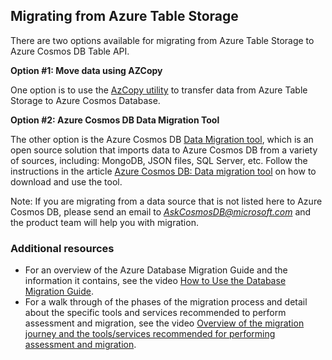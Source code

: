 ## Migrating from Azure Table Storage

There are two options available for migrating from Azure Table Storage to Azure Cosmos DB Table API. 

**Option #1: Move data using AZCopy** 

One option is to use the [AzCopy utility](https://docs.microsoft.com/en-us/azure/storage/common/storage-use-azcopy?toc=%2fazure%2fstorage%2fblobs%2ftoc.json) to transfer data from
Azure Table Storage to Azure Cosmos Database. 

**Option #2: Azure Cosmos DB Data Migration Tool**

The other option is the Azure Cosmos DB [Data Migration tool](http://www.microsoft.com/en-us/download/details.aspx?id=46436), which is an open source solution that imports data to Azure Cosmos DB from a variety of sources, including: MongoDB, JSON files, SQL Server, etc. 
Follow the instructions in the article [Azure Cosmos DB: Data migration tool](https://docs.microsoft.com/en-us/azure/cosmos-db/import-data) on how to download and use the tool.

Note: If you are migrating from a data source that is not listed here to Azure Cosmos DB, please send an email to [*AskCosmosDB@microsoft.com*](mailto:AskCosmosDB@microsoft.com) and the product team will help you with migration.

### Additional resources

- For an overview of the Azure Database Migration Guide and the information it contains, see the video [How to Use the Database Migration Guide](https://azure.microsoft.com/resources/videos/how-to-use-the-azure-database-migration-guide/).
- For a walk through of the phases of the migration process and detail about the specific tools and services recommended to perform assessment and migration, see the video [Overview of the migration journey and the tools/services recommended for performing assessment and migration](https://azure.microsoft.com/resources/videos/overview-of-migration-and-recommended-tools-services/).
